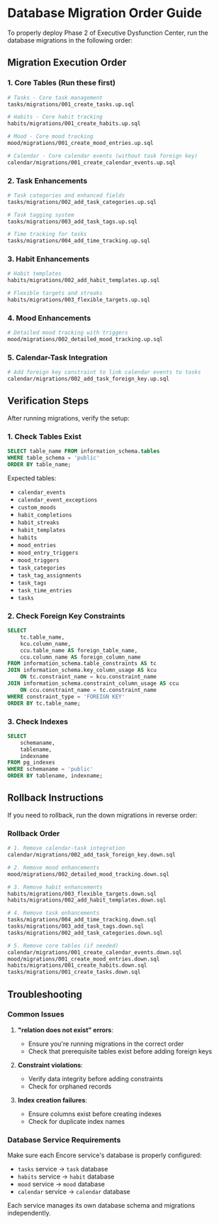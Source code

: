 # Database Migration Order Guide

To properly deploy Phase 2 of Executive Dysfunction Center, run the database migrations in the following order:

## Migration Execution Order

### 1. Core Tables (Run these first)
```bash
# Tasks - Core task management
tasks/migrations/001_create_tasks.up.sql

# Habits - Core habit tracking  
habits/migrations/001_create_habits.up.sql

# Mood - Core mood tracking
mood/migrations/001_create_mood_entries.up.sql

# Calendar - Core calendar events (without task foreign key)
calendar/migrations/001_create_calendar_events.up.sql
```

### 2. Task Enhancements
```bash
# Task categories and enhanced fields
tasks/migrations/002_add_task_categories.up.sql

# Task tagging system
tasks/migrations/003_add_task_tags.up.sql

# Time tracking for tasks
tasks/migrations/004_add_time_tracking.up.sql
```

### 3. Habit Enhancements
```bash
# Habit templates
habits/migrations/002_add_habit_templates.up.sql

# Flexible targets and streaks
habits/migrations/003_flexible_targets.up.sql
```

### 4. Mood Enhancements
```bash
# Detailed mood tracking with triggers
mood/migrations/002_detailed_mood_tracking.up.sql
```

### 5. Calendar-Task Integration
```bash
# Add foreign key constraint to link calendar events to tasks
calendar/migrations/002_add_task_foreign_key.up.sql
```

## Verification Steps

After running migrations, verify the setup:

### 1. Check Tables Exist
```sql
SELECT table_name FROM information_schema.tables 
WHERE table_schema = 'public' 
ORDER BY table_name;
```

Expected tables:
- `calendar_events`
- `calendar_event_exceptions`
- `custom_moods`
- `habit_completions`
- `habit_streaks`
- `habit_templates`
- `habits`
- `mood_entries`
- `mood_entry_triggers`
- `mood_triggers`
- `task_categories`
- `task_tag_assignments`
- `task_tags`
- `task_time_entries`
- `tasks`

### 2. Check Foreign Key Constraints
```sql
SELECT 
    tc.table_name, 
    kcu.column_name, 
    ccu.table_name AS foreign_table_name,
    ccu.column_name AS foreign_column_name 
FROM information_schema.table_constraints AS tc 
JOIN information_schema.key_column_usage AS kcu
    ON tc.constraint_name = kcu.constraint_name
JOIN information_schema.constraint_column_usage AS ccu
    ON ccu.constraint_name = tc.constraint_name
WHERE constraint_type = 'FOREIGN KEY'
ORDER BY tc.table_name;
```

### 3. Check Indexes
```sql
SELECT 
    schemaname, 
    tablename, 
    indexname 
FROM pg_indexes 
WHERE schemaname = 'public' 
ORDER BY tablename, indexname;
```

## Rollback Instructions

If you need to rollback, run the down migrations in reverse order:

### Rollback Order
```bash
# 1. Remove calendar-task integration
calendar/migrations/002_add_task_foreign_key.down.sql

# 2. Remove mood enhancements
mood/migrations/002_detailed_mood_tracking.down.sql

# 3. Remove habit enhancements
habits/migrations/003_flexible_targets.down.sql
habits/migrations/002_add_habit_templates.down.sql

# 4. Remove task enhancements
tasks/migrations/004_add_time_tracking.down.sql
tasks/migrations/003_add_task_tags.down.sql
tasks/migrations/002_add_task_categories.down.sql

# 5. Remove core tables (if needed)
calendar/migrations/001_create_calendar_events.down.sql
mood/migrations/001_create_mood_entries.down.sql
habits/migrations/001_create_habits.down.sql
tasks/migrations/001_create_tasks.down.sql
```

## Troubleshooting

### Common Issues

1. **"relation does not exist" errors**: 
   - Ensure you're running migrations in the correct order
   - Check that prerequisite tables exist before adding foreign keys

2. **Constraint violations**:
   - Verify data integrity before adding constraints
   - Check for orphaned records

3. **Index creation failures**:
   - Ensure columns exist before creating indexes
   - Check for duplicate index names

### Database Service Requirements

Make sure each Encore service's database is properly configured:
- `tasks` service → `task` database
- `habits` service → `habit` database  
- `mood` service → `mood` database
- `calendar` service → `calendar` database

Each service manages its own database schema and migrations independently.
